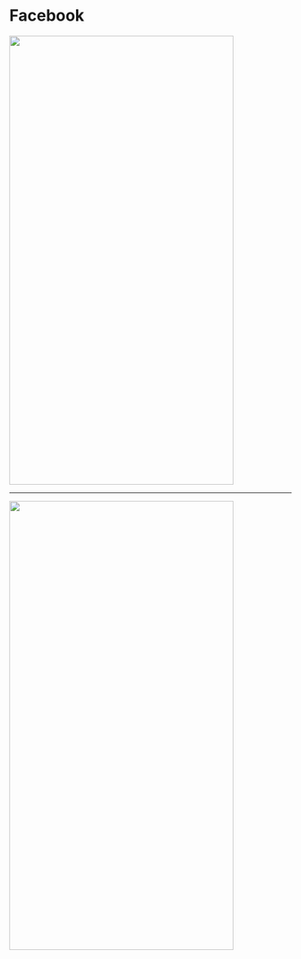 # Facebook 

<img src = "https://github.com/ShimaaSaleh2002/Facebook-Login-posts/assets/123778598/99bb0365-ee38-4bc8-9e58-6994cc0bba12" width = 400 height = 800>

--------------

<img src = "https://github.com/ShimaaSaleh2002/Facebook-Login-posts/assets/123778598/59e077a8-7c80-4b22-9756-821b34f5038b" width = 400 height = 800>
